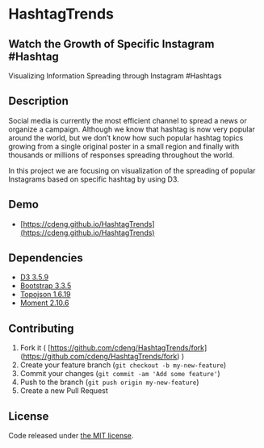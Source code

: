 # HashtagTrends

## Watch the Growth of Specific Instagram #Hashtag

Visualizing Information Spreading through Instagram #Hashtags

## Description

Social media is currently the most efficient channel to spread a news or 
organize a campaign. Although we know that hashtag is now very popular around
the world, but we don’t know how such popular hashtag topics growing from
a single original poster in a small region and finally with thousands
or millions of responses spreading throughout the world.

In this project we are focusing on visualization of the spreading of popular
Instagrams based on specific hashtag by using D3.

## Demo

* [https://cdeng.github.io/HashtagTrends](https://cdeng.github.io/HashtagTrends)

## Dependencies

* [D3 3.5.9](http://d3js.org/)
* [Bootstrap 3.3.5](http://getbootstrap.com/)
* [Topojson 1.6.19](https://github.com/mbostock/topojson)
* [Moment 2.10.6](http://momentjs.com/)

## Contributing

1. Fork it ( [https://github.com/cdeng/HashtagTrends/fork]
(https://github.com/cdeng/HashtagTrends/fork) )
2. Create your feature branch (`git checkout -b my-new-feature`)
3. Commit your changes (`git commit -am 'Add some feature'`)
4. Push to the branch (`git push origin my-new-feature`)
5. Create a new Pull Request

## License

Code released under [the MIT license](https://github.com/twbs/bootstrap/blob/master/LICENSE).